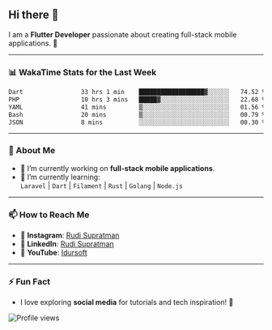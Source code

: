 ## Hi there 👋

I am a **Flutter Developer** passionate about creating full-stack mobile applications. 🚀

---

### 📊 WakaTime Stats for the Last Week
<!--START_SECTION:waka-->

```txt
Dart                33 hrs 1 min    ██████████████████▓░░░░░░   74.52 %
PHP                 10 hrs 3 mins   █████▓░░░░░░░░░░░░░░░░░░░   22.68 %
YAML                41 mins         ▒░░░░░░░░░░░░░░░░░░░░░░░░   01.56 %
Bash                20 mins         ▒░░░░░░░░░░░░░░░░░░░░░░░░   00.79 %
JSON                8 mins          ░░░░░░░░░░░░░░░░░░░░░░░░░   00.30 %
```

<!--END_SECTION:waka-->

---

### 🌱 About Me
- 🔭 I’m currently working on **full-stack mobile applications**.
- 🌱 I’m currently learning:  
  `Laravel` | `Dart` | `Filament` | `Rust` | `Golang` | `Node.js`

---

### 📫 How to Reach Me
- 💬 **Instagram**: [Rudi Supratman](https://www.instagram.com/rudisupratman97)  
- 💼 **LinkedIn**: [Rudi Supratman](https://www.linkedin.com/in/rudi-supratman-324233281)  
- 🎥 **YouTube**: [Idursoft](https://www.youtube.com/@adde5863)

---

### ⚡ Fun Fact
- I love exploring **social media** for tutorials and tech inspiration! 🎥

![Profile views](https://komarev.com/ghpvc/?username=idurgit&color=green)
